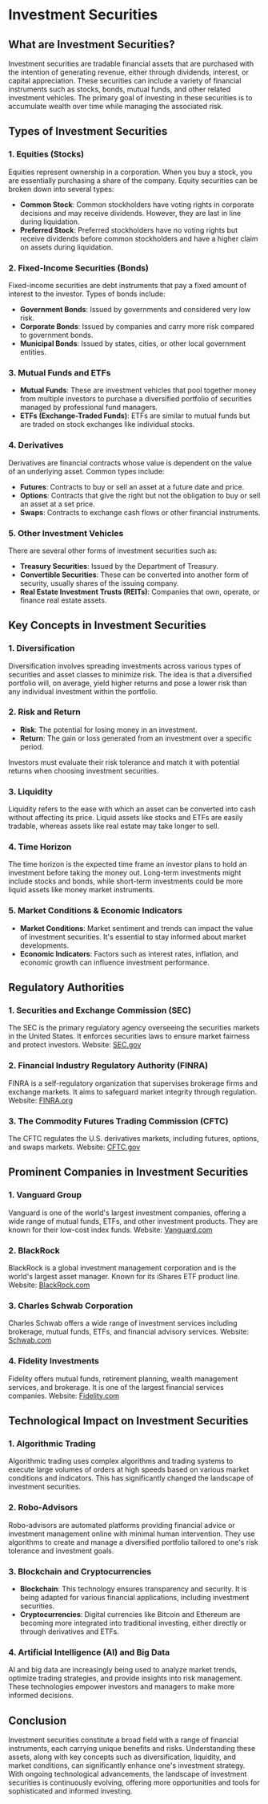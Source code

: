 # Investment Securities

## What are Investment Securities?

Investment securities are tradable financial assets that are purchased with the intention of generating revenue, either through dividends, interest, or capital appreciation. These securities can include a variety of financial instruments such as stocks, bonds, mutual funds, and other related investment vehicles. The primary goal of investing in these securities is to accumulate wealth over time while managing the associated risk.

## Types of Investment Securities

### 1. Equities (Stocks)

Equities represent ownership in a corporation. When you buy a stock, you are essentially purchasing a share of the company. Equity securities can be broken down into several types:

- **Common Stock**: Common stockholders have voting rights in corporate decisions and may receive dividends. However, they are last in line during liquidation.
- **Preferred Stock**: Preferred stockholders have no voting rights but receive dividends before common stockholders and have a higher claim on assets during liquidation.

### 2. Fixed-Income Securities (Bonds)

Fixed-income securities are debt instruments that pay a fixed amount of interest to the investor. Types of bonds include:

- **Government Bonds**: Issued by governments and considered very low risk.
- **Corporate Bonds**: Issued by companies and carry more risk compared to government bonds.
- **Municipal Bonds**: Issued by states, cities, or other local government entities.

### 3. Mutual Funds and ETFs

- **Mutual Funds**: These are investment vehicles that pool together money from multiple investors to purchase a diversified portfolio of securities managed by professional fund managers.
- **ETFs (Exchange-Traded Funds)**: ETFs are similar to mutual funds but are traded on stock exchanges like individual stocks.

### 4. Derivatives

Derivatives are financial contracts whose value is dependent on the value of an underlying asset. Common types include:

- **Futures**: Contracts to buy or sell an asset at a future date and price.
- **Options**: Contracts that give the right but not the obligation to buy or sell an asset at a set price.
- **Swaps**: Contracts to exchange cash flows or other financial instruments.

### 5. Other Investment Vehicles 

There are several other forms of investment securities such as:

- **Treasury Securities**: Issued by the Department of Treasury.
- **Convertible Securities**: These can be converted into another form of security, usually shares of the issuing company.
- **Real Estate Investment Trusts (REITs)**: Companies that own, operate, or finance real estate assets.

## Key Concepts in Investment Securities

### 1. Diversification

Diversification involves spreading investments across various types of securities and asset classes to minimize risk. The idea is that a diversified portfolio will, on average, yield higher returns and pose a lower risk than any individual investment within the portfolio.

### 2. Risk and Return

- **Risk**: The potential for losing money in an investment.
- **Return**: The gain or loss generated from an investment over a specific period.

Investors must evaluate their risk tolerance and match it with potential returns when choosing investment securities.

### 3. Liquidity

Liquidity refers to the ease with which an asset can be converted into cash without affecting its price. Liquid assets like stocks and ETFs are easily tradable, whereas assets like real estate may take longer to sell.

### 4. Time Horizon

The time horizon is the expected time frame an investor plans to hold an investment before taking the money out. Long-term investments might include stocks and bonds, while short-term investments could be more liquid assets like money market instruments.

### 5. Market Conditions & Economic Indicators

- **Market Conditions**: Market sentiment and trends can impact the value of investment securities. It's essential to stay informed about market developments.
- **Economic Indicators**: Factors such as interest rates, inflation, and economic growth can influence investment performance.

## Regulatory Authorities

### 1. Securities and Exchange Commission (SEC)

The SEC is the primary regulatory agency overseeing the securities markets in the United States. It enforces securities laws to ensure market fairness and protect investors. Website: [SEC.gov](https://www.sec.gov/)

### 2. Financial Industry Regulatory Authority (FINRA)

FINRA is a self-regulatory organization that supervises brokerage firms and exchange markets. It aims to safeguard market integrity through regulation. Website: [FINRA.org](https://www.finra.org/)

### 3. The Commodity Futures Trading Commission (CFTC)

The CFTC regulates the U.S. derivatives markets, including futures, options, and swaps markets. Website: [CFTC.gov](https://www.cftc.gov/)

## Prominent Companies in Investment Securities

### 1. Vanguard Group

Vanguard is one of the world's largest investment companies, offering a wide range of mutual funds, ETFs, and other investment products. They are known for their low-cost index funds. Website: [Vanguard.com](https://www.vanguard.com/)

### 2. BlackRock

BlackRock is a global investment management corporation and is the world's largest asset manager. Known for its iShares ETF product line. Website: [BlackRock.com](https://www.blackrock.com/)

### 3. Charles Schwab Corporation

Charles Schwab offers a wide range of investment services including brokerage, mutual funds, ETFs, and financial advisory services. Website: [Schwab.com](https://www.schwab.com/)

### 4. Fidelity Investments

Fidelity offers mutual funds, retirement planning, wealth management services, and brokerage. It is one of the largest financial services companies. Website: [Fidelity.com](https://www.fidelity.com/)

## Technological Impact on Investment Securities

### 1. Algorithmic Trading

Algorithmic trading uses complex algorithms and trading systems to execute large volumes of orders at high speeds based on various market conditions and indicators. This has significantly changed the landscape of investment securities.

### 2. Robo-Advisors

Robo-advisors are automated platforms providing financial advice or investment management online with minimal human intervention. They use algorithms to create and manage a diversified portfolio tailored to one's risk tolerance and investment goals.

### 3. Blockchain and Cryptocurrencies

- **Blockchain**: This technology ensures transparency and security. It is being adapted for various financial applications, including investment securities.
- **Cryptocurrencies**: Digital currencies like Bitcoin and Ethereum are becoming more integrated into traditional investing, either directly or through derivatives and ETFs.

### 4. Artificial Intelligence (AI) and Big Data

AI and big data are increasingly being used to analyze market trends, optimize trading strategies, and provide insights into risk management. These technologies empower investors and managers to make more informed decisions.

## Conclusion

Investment securities constitute a broad field with a range of financial instruments, each carrying unique benefits and risks. Understanding these assets, along with key concepts such as diversification, liquidity, and market conditions, can significantly enhance one's investment strategy. With ongoing technological advancements, the landscape of investment securities is continuously evolving, offering more opportunities and tools for sophisticated and informed investing.